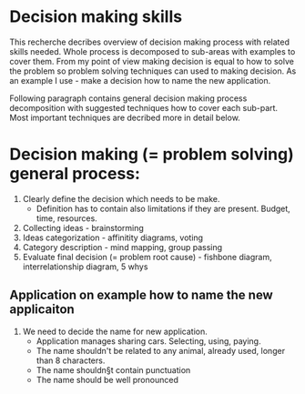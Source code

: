 # Decision making skills

This recherche decribes overview of decision making process with related skills needed. Whole process is decomposed to sub-areas with examples to cover them.
From my point of view making decision is equal to how to solve the problem so problem solving techniques can used to making decision.
As an example I use - make a decision how to name the new application.

Following paragraph contains general decision making process decomposition with suggested techniques how to cover each sub-part. Most important techniques are decribed more in detail below.

# Decision making (= problem solving) general process:
1. Clearly define the decision which needs to be make.
   * Definition has to contain also limitations if they are present. Budget, time, resources.
2. Collecting ideas - brainstorming
3. Ideas categorization - affinitity diagrams, voting
4. Category description - mind mapping, group passing
5. Evaluate final decision (= problem root cause) - fishbone diagram, interrelationship diagram, 5 whys

## Application on example how to name the new applicaiton
1. We need to decide the name for new application.
    * Application manages sharing cars. Selecting, using, paying.
    * The name shouldn't be related to any animal, already used, longer than 8 characters.
    * The name shouldn§t contain punctuation
    * The name should be well pronounced
